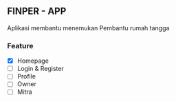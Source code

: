 ## FINPER - APP

Aplikasi membantu menemukan Pembantu rumah tangga

### Feature

- [x] Homepage
- [ ] Login & Register
- [ ] Profile
- [ ] Owner
- [ ] Mitra
